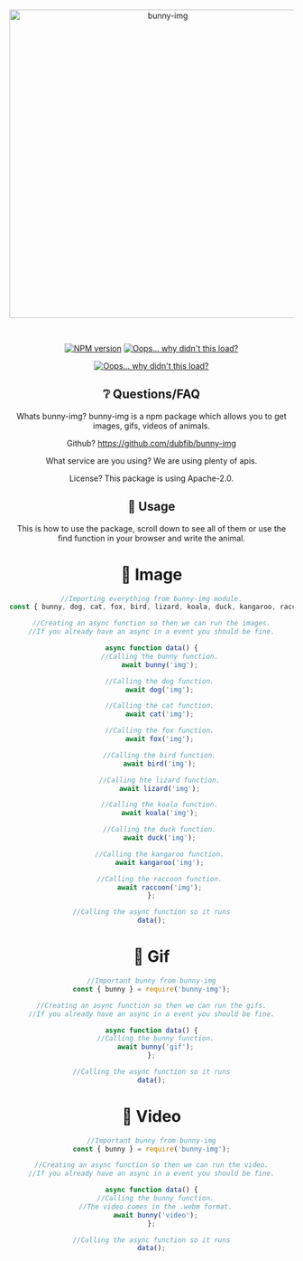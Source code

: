 <div align="center">
  <br />
  <p>
    <a href="https://www.npmjs.com/package/bunny-img"><img src="https://i.imgur.com/rZPCzkz.png" width="546" alt="bunny-img" /></a>
  </p>
  <br />
  <p>
    <a href="https://www.npmjs.com/package/bunny-img"><img src="https://img.shields.io/npm/v/bunny-img.svg?maxAge=3600" alt="NPM version" /></a>
    <a href="https://www.npmjs.com/package/bunny-img"><img src="https://img.shields.io/npm/dt/bunny-img.svg?maxAge=3600" alt="Oops... why didn't this load?" /></a>
  </p>
    <p>
    <a href="https://nodei.co/npm/bunny-img/"><img src="https://nodei.co/npm/bunny-img.png?downloads=true&stars=true" alt="Oops... why didn't this load?" /></a>
  </p>

  ## ❔ Questions/FAQ  
  Whats bunny-img? bunny-img is a npm package which allows you to get images, gifs, videos of animals.

  Github? https://github.com/dubfib/bunny-img

  What service are you using? We are using plenty of apis.

  License? This package is using Apache-2.0.

  ## 📗 Usage
This is how to use the package, scroll down to see all of them or use the find function in your browser and write the animal.

# 📕 Image
```js
//Importing everything from bunny-img module.
const { bunny, dog, cat, fox, bird, lizard, koala, duck, kangaroo, raccoon } = require('bunny-img');

//Creating an async function so then we can run the images.
//If you already have an async in a event you should be fine.

async function data() {
    //Calling the bunny function.
    await bunny('img');

    //Calling the dog function.
    await dog('img');

    //Calling the cat function.
    await cat('img');

    //Calling the fox function.
    await fox('img');

    //Calling the bird function.
    await bird('img');

    //Calling hte lizard function.
    await lizard('img');

    //Calling the koala function.
    await koala('img');

    //Calling the duck function.
    await duck('img');

    //Calling the kangaroo function.
    await kangaroo('img');

    //Calling the raccoon function.
    await raccoon('img');
};

//Calling the async function so it runs
data();
```

# 📘 Gif
```js
//Important bunny from bunny-img
const { bunny } = require('bunny-img');

//Creating an async function so then we can run the gifs.
//If you already have an async in a event you should be fine.

async function data() {
  //Calling the bunny function.
  await bunny('gif');
};

//Calling the async function so it runs
data();
```

# 📙 Video
```js
//Important bunny from bunny-img
const { bunny } = require('bunny-img');

//Creating an async function so then we can run the video.
//If you already have an async in a event you should be fine.

async function data() {
  //Calling the bunny function.
  //The video comes in the .webm format.
  await bunny('video');
};

//Calling the async function so it runs
data();
```

